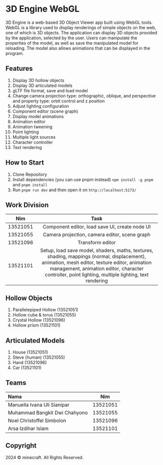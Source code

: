 # 3D Engine WebGL

3D Engine is a web-based 3D Object Viewer app built using WebGL tools. WebGL is a library used to display renderings of simple objects on the web, one of which is 3D objects. The application can display 3D objects provided by the application, selected by the user. Users can manipulate the properties of the model, as well as save the manipulated model for reloading. The model also allows animations that can be displayed in the program.

## Features

1. Display 3D hollow objects
2. Display 3D articulated models
3. gLTF file format, save and load model
4. Change camera projection type: orthographic, oblique, and perspective and property type: orbit control and z position
5. Adjust lighting configuration
6. Component editor (scene graph)
7. Display model animations
9. Animation editor
10. Animation tweening
11. Point lighting
12. Multiple light sources
13. Character controller
14. Text rendering

## How to Start

1. Clone Repository
2. Install dependencies (you can use pnpm instead) ```npm install -g pnpm``` and ```pnpm install```
3. Run ```pnpm run dev``` and then open it on ```http://localhost:5173/```

## Work Division
| Nim      | Task                        |
| :------: | :-------------------------: |
| 13521051 | Component editor, load save UI, create node UI |
| 13521055 | Camera projection, camera editor, scene graph
| 13521096 | Transform editor            |
| 13521101 | Setup, load save model, shaders, maths, textures, shading, mappings (normal, displacement), animation, mesh editor, texture editor, animation management, animation editor, character controller, point lighting, multiple lighting, text rendering |

## Hollow Objects

1. Parallelepiped Hollow (13521051)
2. Hollow cube & torus (13521055)
3. Crystal Hollow (13521096)
4. Hollow prism (13521101)

## Articulated Models

1. House (13521051)
2. Steve (human) (13521055)
3. Hand (13521096)
4. Car (13521101)

## Teams

| Nama                           | Nim      |
| :----------------------------- | :------: |
| Manuella Ivana Uli Sianipar    | 13521051 |
| Muhammad Bangkit Dwi Chahyono  | 13521055 |
| Noel Christoffel Simbolon      | 13521096 |
| Arsa Izdihar Islam             | 13521101 |

## Copyright
2024 © minecraft. All Rights Reserved.

